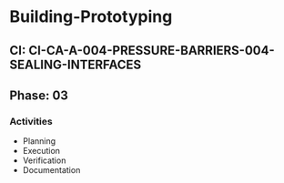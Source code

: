 # Building-Prototyping

## CI: CI-CA-A-004-PRESSURE-BARRIERS-004-SEALING-INTERFACES
## Phase: 03

### Activities
- Planning
- Execution
- Verification
- Documentation
